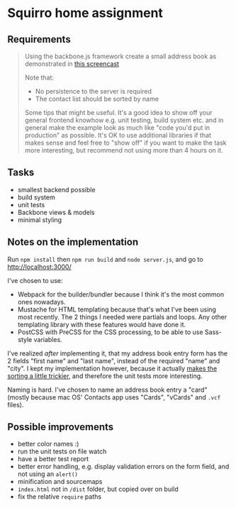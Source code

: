 # Squirro home assignment

## Requirements

> Using the backbone.js framework create a small address book as demonstrated in [this screencast](http://screencast.com/t/KTQdrib6X)
> 
> Note that:
> - No persistence to the server is required
> - The contact list should be sorted by name
> 
> Some tips that might be useful. It's a good idea to show off your general frontend knowhow e.g. unit testing, build system etc. and in general make the example look as much like "code you'd put in production" as possible. It's OK to use additional libraries if that makes sense and feel free to "show off" if you want to make the task more interesting, but recommend not using more than 4 hours on it.

## Tasks

- smallest backend possible
- build system
- unit tests
- Backbone views & models
- minimal styling

## Notes on the implementation

Run `npm install` then `npm run build` and `node server.js`, and go to [http://localhost:3000/](http://localhost:3000/)

I've chosen to use:
- Webpack for the builder/bundler because I think it's the most common ones nowadays.
- Mustache for HTML templating because that's what I've been using most recently. The 2 things I needed were partials and loops. Any other templating library with these features would have done it.
- PostCSS with PreCSS for the CSS processing, to be able to use Sass-style variables.

I've realized _after_ implementing it, that my address book entry form has the 2 fields "first name" and "last name", instead of the required "name" and "city". I kept my implementation however, because it actually [makes the sorting a little trickier](https://github.com/manofewords/rolodex/commit/18fff9de2d0473a83a03fcaae3b01c889c712baf), and therefore the unit tests more interesting.

Naming is hard. I've chosen to name an address book entry a "card" (mostly because mac OS' Contacts app uses "Cards", "vCards" and `.vcf` files). 

## Possible improvements

- better color names :)
- run the unit tests on file watch
- have a better test report
- better error handling, e.g. display validation errors on the form field, and not using an `alert()`
- minification and sourcemaps
- `index.html` not in `/dist` folder, but copied over on build
- fix the relative `require` paths
